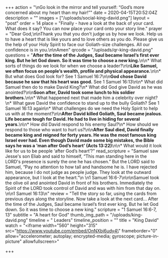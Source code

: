 +++
action = "\nGo look in the mirror and tell yourself: “God’s more concerned about my heart than my hair!”"
date = 2020-04-15T20:52:04Z
description = ""
images = ["/uploads/social-king-david.png"]
layout = "post"
order = 14
place = "Finally - have a look at the back of your card. What does it say? You can now place your card onto your story line."
prayer = "Dear God,\n\nThank you that you don’t judge us by how we look. Help us to have a heart that is like yours and to love others as you do. Please give us the help of your Holy Spirit to face our Goliath-size challenges. All our confidence is in you.\n\nAmen"
qrcode = "/uploads/qr-king-david.png"
questions = "**After the time of the Judges, Saul became Israel’s first ever king. But he let God down. So it was time to choose a new king.**\n\n* What sorts of things do we look for when we choose a leader?\n\n**Like Samuel, we often focus on people’s wealth, profile and physical appearance.**\n\n* But what does God look for? See 1 Samuel 16:7\n\n**God chose David because he saw that his heart was good.** See 1 Samuel 16:13\n\n* What did Samuel then do to make David King?\n* What did God give David as he was anointed?\n\n**Soon after, David took some lunch to his soldier brothers.**\n\n* What happened next that made him a celebrity over night?\n* What gave David the confidence to stand up to the bully Goliath? See 1 Samuel 16:13 again\n* What challenges do we need the Holy Spirit to help us with at the moment?\n\n**After David killed Goliath, Saul became jealous**.  **Life became tough for David. He had to live in hiding for several years.**\n\n* How did David respond to his enemy Saul?\n* How should we respond to those who want to hurt us?\n\n**After Saul died, David finally became king and reigned for forty years. He was the most famous king Israel ever had. Even though David made some big mistakes, the Bible says he was a ‘man after God’s heart’ (Acts 13:22)**\n\n* What would it look like for us to be people ‘after God’s heart’?"
read_scripture = "Samuel saw Jesse's son Eliab and said to himself, “This man standing here in the LORD's presence is surely the one he has chosen.” But the LORD said to Samuel, “Pay no attention to how tall and handsome he is. I have rejected him, because I do not judge as people judge. They look at the outward appearance, but I look at the heart.”\n \n1 Samuel 16:6-7\n\n\nSamuel took the olive oil and anointed David in front of his brothers. Immediately the Spirit of the LORD took control of David and was with him from that day on. \n\n1 Samuel 16:13\n"
review = "Tell the story so far, using the cards from previous days along the storyline. Now take a look at the next card... After the time of the Judges, Saul became Israel’s first ever king. But he let God down. So it was time to choose a new king."
scripture = "1 Samuel 16:6-7, 13"
subtitle = "A heart for God"
thumb_img_path = "/uploads/king-david.png"
timeline = " Leaders"
timeline_position = ""
title = "King David"
watch = "<iframe width=\"560\" height=\"315\" src=\"https://www.youtube.com/embed/OnNXbj6udy4\" frameborder=\"0\" allow=\"accelerometer; autoplay; encrypted-media; gyroscope; picture-in-picture\" allowfullscreen></iframe>"

+++
